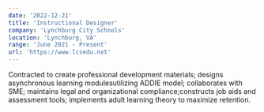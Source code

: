 ```yaml
---
date: '2022-12-21'
title: 'Instructional Designer'
company: 'Lynchburg City Schools'
location: 'Lynchburg, VA'
range: 'June 2021 - Present'
url: 'https://www.lcsedu.net'
---
```


Contracted to create professional development materials; designs asynchronous learning modulesutilizing ADDIE model; collaborates with SME; maintains legal and organizational compliance;constructs job aids and assessment tools; implements adult learning theory to maximize retention.
